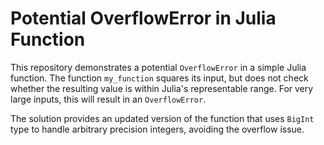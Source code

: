 # Potential OverflowError in Julia Function

This repository demonstrates a potential `OverflowError` in a simple Julia function. The function `my_function` squares its input, but does not check whether the resulting value is within Julia's representable range. For very large inputs, this will result in an `OverflowError`.

The solution provides an updated version of the function that uses `BigInt` type to handle arbitrary precision integers, avoiding the overflow issue.